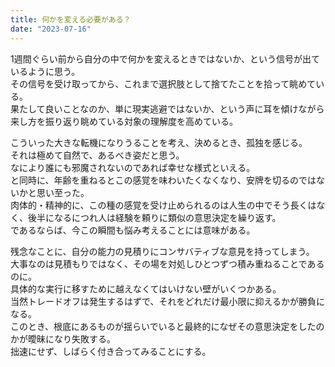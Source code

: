 ```yaml
---
title: 何かを変える必要がある？
date: "2023-07-16"
---
```


1週間ぐらい前から自分の中で何かを変えるときではないか、という信号が出ているように思う。</br>
その信号を受け取ってから、これまで選択肢として捨てたことを拾って眺めている。</br>
果たして良いことなのか、単に現実逃避ではないか、という声に耳を傾けながら来し方を振り返り眺めている対象の理解度を高めている。</br>

こういった大きな転機になりうることを考え、決めるとき、孤独を感じる。</br>
それは極めて自然で、あるべき姿だと思う。</br>
なにより誰にも邪魔されないのであれば幸せな様式といえる。</br>
と同時に、年齢を重ねるとこの感覚を味わいたくなくなり、安牌を切るのではないかと思い至った。</br>
肉体的・精神的に、この種の感覚を受け止められるのは人生の中でそう長くはなく、後半になるにつれ人は経験を頼りに類似の意思決定を繰り返す。</br>
であるならば、今この瞬間も悩み考えることには意味がある。</br>

残念なことに、自分の能力の見積りにコンサバティブな意見を持ってしまう。</br>
大事なのは見積もりではなく、その場を対処しひとつずつ積み重ねることであるのに。</br>
具体的な実行に移すために越えなくてはいけない壁がいくつかある。</br>
当然トレードオフは発生するはずで、それをどれだけ最小限に抑えるかが勝負になる。</br>
このとき、根底にあるものが揺らいでいると最終的になぜその意思決定をしたのかが曖昧になり失敗する。</br>
拙速にせず、しばらく付き合ってみることにする。
